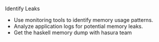 Identify Leaks
- Use monitoring tools to identify memory usage patterns.
- Analyze application logs for potential memory leaks.
- Get the haskell memory dump with hasura team